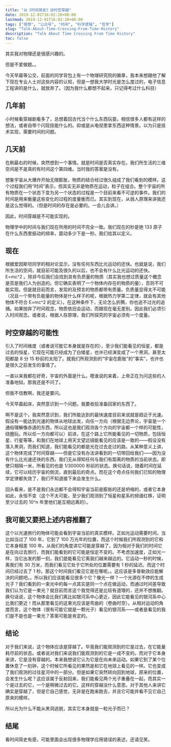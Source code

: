 ```yaml
---
title: "从《时间简史》谈时空穿越"
date: 2019-12-01T16:02:20+08:00
lastmod: 2019-12-01T16:02:20+08:00
tags: ["感想", "公众号", "时间", "科学逻辑", "哲学"]
slug: "Talk-About-Time-Crossing-From-Time-History"
description: "Talk About Time Crossing From Time History"
toc: false
---
```


其实我对物理还是很感兴趣的。

但是不爱做题。。

今天早晨等公交，前面的同学背包上有一个物理研究院的徽章，我本来想跟他了解下现在专业人士对这些内容的认知，但是一想我大学时光是怎么度过的，电子信息工程讲的是什么，就放弃了。（因为我什么都想不起来，只记得考过什么科目）

## 几年前

小时候看穿越剧看多了，总想着回古代当个什么东西玩耍。相信很多人都有这样的想法，或者自带个闪现技能什么的。抑或是从电视里拿东西这种情景。以为只是技术实现，需要时间的问题。

## 几天前

在刷最右的时候，突然想到一个事情。就是时间是否真实存在。我们所生活的三维空间是不是真的有时间这个第四维。当时我的答案是没有。

想象宇宙从大爆炸开始无限膨胀，物质的结合经过很久组成了我们看到的模样。这个过程我们用“时间”表示，但其实无非是物质在运动，粒子在组合。整个宇宙的所有物质在一个状态下变为另一个状态的过程是一个目前来看不可逆的事件。我们的时间是用来衡量这些变化的过程的度量衡而已。其实到现在，从弱人原理来讲我还是这么觉得的。（但是时间的存在是必要的。一会儿会讲。）

因此，时间穿越是不可能实现的。

物理学中的时间与我们现在所用的时间不完全一致。我们现在的秒是铯 133 原子在什么东西里振动的频率，震动多少下是一秒。我们给其以定义。

## 现在

根据爱因斯坦同学的相对论显示，没有任何东西比光运动的还快。也就是说，我们所生活的空间，就目前可能及很久的以后，也不会有什么比光运动的还快。E=mc^2 。除非今后我们会找到具有负质量的物质（其实我也想过质量这个概念是否是我们人为创造的。但它确实表明了一个物体内存在的物质的量），否则不可能实现。但是就目前而言，发现的及预言的物质都带有质量。负质量显得太不可能（况且一个带有负能量的物体是什么样子的呢，根据热力学第二定律，就会有其他物体不符合 E=mc^2 的定义）。在这种条件下，无论怎么折腾，你也逃不过光的追捕。如果抛弃了时间观念，物质依旧会运动，而跟现在毫无差别。因此我们必须引入时间观念。或者说，根据人存原理，我们所探究的宇宙必须有一个度量。

## 时空穿越的可能性

引入了时间维度（或者说可能它本身就是存在的），至少我们能看见的恒星，都是过去的恒星，它现在可能已经成为了白矮星，也许已经演变成了一个黑洞，甚至太阳都是 8 分 15 秒前的太阳了。就我们所观测到的“宇宙在膨胀”的“事实”，也许也是很久之前发生的事情了。

一直以来我都在好奇，宇宙的外面是什么。嗯谁说的来着，上帝正在为问这些的人准备地狱。那我还是不问了。

但我不信教啊，我还是要问。

今天早晨起床，突然意识到一个问题。我要收拾准备回家的东西了。

啊不是这个，我突然意识到，我们所能达到的最快速度目前来说就是趋近于光速。假设有一能达到光速的物体从地球出发，向任一方向（根据无边界论，宇宙是一个通俗理解像赤道的东西，所以这也是我们观测各个方向的宇宙都一个样的可能性，绕圈玩。所以任一方向都可以）前进，在这个路上它所能看见的一切物质，包括恒星、行星等等，和我们在地球上用天文望远镜能看见的应该是一致的——假设没有落入黑洞，而我们知道，我们能看见的都是光在过去走过的路。从某种意义上讲，这个物体完成了时间穿越——但是它没有办法讲看到的一切带回给我们——因为没有什么比光速还快的东西。我们无从得知任何与我们有距离的物质的当前状态。即使只相隔一米，所看见的也是 1/300000 秒前的状态。换句话说，随着时间在延续，它可以经历宇宙的倒流，直到最后的奇点。而在这个奇点任何我们已知的物理学定律都失效了，我们不知道接下来会发生什么。

回头看来，是不是我们永远都不会得知宇宙当前是膨胀的还是坍缩的，或者它本身如此，永恒不变（这个不太可能，至少我们观测到了恒星和星系的频谱红移，证明至少过去的 10^n 年里他们是互相远离的）。

## 我可能又要把上述内容推翻了

这个以光速旅行的物体可能会看到宇宙当前的真实模样。正如光运动需要时间，当比如当过了 100 年，它到了 100 万光年的位置，而这个时候我们所观测到的它和它本身相差 100 年。从我们的角度讲它可能是穿越了，因为相对于我们的时间它是在向过去旅行，而我们能看到的它可能是恒定不变的。不考虑加速度，正如光一样，当它出发的那一刻，我们是能看见它离我们越来越远的。它运动一秒的时候，离我们有 30 万米，而我们看见它处于它所处的位置需要有 1 秒的延迟。而这个时间已经过去了 1 秒。那这个时间我们看见它是在哪呢。。这应该是多普勒效应能解决的问题吧。。所以我们应该能看见很多个它？像光一样？一个光源在不停的生成光子？我们看到的一束光中的每一点其实是同一个点在做运动，而通过时间差导致我们认为它是一束光？就目前而言这个我觉得还是比较有道理的，还并不想推翻。换句话说，这个物体会比我们离比如银河系中心更近，因此它能看见的银河系中心比我们更近！而从那里看见的这束光应该是弯曲的（卷曲时空）。从相对运动的角度而言，这个物体（很有可能它就是一颗光子）看见的银河系——或者是看见的我们是不是也是一束光？答案可能是肯定的。

## 结论

对于我们来说，这个物体应该是穿越了。毕竟我们能观测到的它是过去，在它能量耗尽前的状态。或者说对我们来说我们能观测到的它是一成不变的。而对于它本身来讲，它是没有穿越的。本来我想说它认为它是在向未来运动。如果它到了某个位置休息了一刻钟，这个时候它所看见的果然是和它在地球上看见的一样。它也变成了我们观测的过往星河中的一部分。但是如果它突然转向回到地球，原来的位置，会发生什么呢？这应该属于反射回来，我们能看见两个光子重叠在一起，而其实一个是过去的它，一个是稍微过去的它。这样的穿越没什么意思。对于其他人来讲它确实是穿越了，但是它自己感觉，无非是在跑来跑去，并且它可能并看不见它自己原来的模样。

所以光为什么不能从黑洞逃脱，其实它本身就是一粒光子而已？

## 结尾

看时间简史有感，可能里面会出现很多物理学应用错误的表述，还请见笑。

